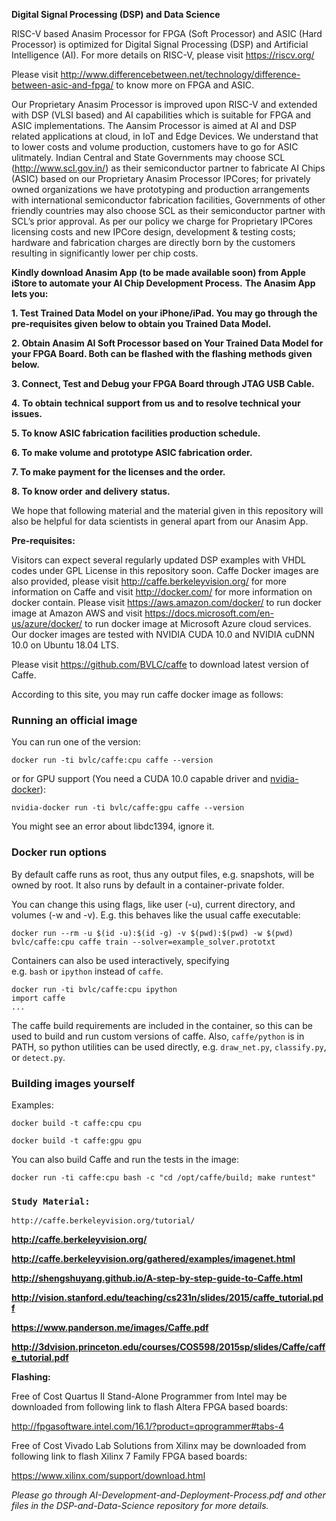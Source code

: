 **Digital Signal Processing (DSP) and Data Science**

  

RISC-V based Anasim Processor for FPGA (Soft Processor) and ASIC (Hard
Processor) is optimized for Digital Signal Processing (DSP) and
Artificial Intelligence (AI). For more details on RISC-V, please visit
<span lang="zxx"><span class="underline"><https://riscv.org/></span></span>

  

Please visit
<span lang="zxx"><span class="underline"><http://www.differencebetween.net/technology/difference-between-asic-and-fpga/></span></span>
to know more on FPGA and ASIC.

  

Our Proprietary Anasim Processor is improved upon RISC-V and extended
with DSP (VLSI based) and AI capabilities which is suitable for FPGA and
ASIC implementations. The Aansim Processor is aimed at AI and DSP
related applications at cloud, in IoT and Edge Devices. We understand
that to lower costs and volume production, customers have to go for ASIC
ulitmately. Indian Central and State Governments may choose SCL
(<span lang="zxx"><span class="underline"><http://www.scl.gov.in/></span></span>)
as their semiconductor partner to fabricate AI Chips (ASIC) based on our
Proprietary Anasim Processor IPCores; for privately owned organizations
we have prototyping and production arrangements with international
semiconductor fabrication facilities, Governments of other friendly
countries may also choose SCL as their semiconductor partner with SCL’s
prior approval. As per our policy we charge for Proprietary IPCores
licensing costs and new IPCore design, development & testing costs;
hardware and fabrication charges are directly born by the customers
resulting in significantly lower per chip costs.

  

**Kindly download Anasim App (to be made available soon) from Apple
iStore to automate your AI Chip Development Process.** **The Anasim App
lets you:**

**1. Test Trained Data Model on your iPhone/iPad. You may go through the
pre-requisites given below to obtain you Trained Data Model.**

**2. Obtain Anasim AI Soft Processor based on Your Trained Data Model
for your FPGA Board. Both can be flashed with the flashing methods given
below.**

**3. Connect, Test and Debug your FPGA Board through JTAG USB Cable.**

**4.** **To obtain** **technical** **support from us** **and to resolve
technical your issues.**

**5. To know ASIC fabrication facilities production schedule.**

**6. To make volume and prototype ASIC fabrication order.**

**7. To make payment for** **the licenses and the order.**

**8. To know order** **and delivery** **status.**

We hope that following material and the material given in this
repository will also be helpful for data scientists in general apart
from our Anasim App.

  

**Pre-requisites:**

  

Visitors can expect several regularly updated DSP examples with VHDL
codes under GPL License in this repository soon. Caffe Docker images are
also provided, please visit
<span lang="zxx"><span class="underline"><http://caffe.berkeleyvision.org/></span></span>
for more information on Caffe and visit
<span lang="zxx"><span class="underline"><http://docker.com/></span></span>
for more information on docker contain. Please visit
<span lang="zxx"><span class="underline"><https://aws.amazon.com/docker/></span></span>
to run docker image at Amazon AWS and visit
<span lang="zxx"><span class="underline"><https://docs.microsoft.com/en-us/azure/docker/></span></span>
to run docker image at Microsoft Azure cloud services. Our docker images
are tested with NVIDIA CUDA 10.0 and NVIDIA cuDNN 10.0 on Ubuntu 18.04
LTS.

  

  

Please visit
<span lang="zxx"><span class="underline"><https://github.com/BVLC/caffe></span></span>
to download latest version of Caffe.

  

According to this site, you may run caffe docker image as
follows:

  

### <span style="font-variant: normal"><span style="letter-spacing: normal"><span style="font-style: normal">**Running an official image**</span></span></span>

<span style="font-variant: normal"><span style="letter-spacing: normal"><span style="font-style: normal"><span style="font-weight: normal">You
can run one of the version:</span></span></span></span>

`docker run -ti bvlc/caffe:cpu caffe
--version`

<span style="font-variant: normal"><span style="letter-spacing: normal"><span style="font-style: normal"><span style="font-weight: normal">or
for GPU support (You need a CUDA 10.0 capable driver
and </span></span></span></span><span lang="zxx">[<span style="font-variant: normal"><span style="text-decoration: none"><span style="letter-spacing: normal"><span style="font-style: normal"><span style="font-weight: normal">nvidia-docker</span></span></span></span></span>](https://github.com/NVIDIA/nvidia-docker)</span><span style="font-variant: normal"><span style="letter-spacing: normal"><span style="font-style: normal"><span style="font-weight: normal">):</span></span></span></span>

`nvidia-docker run -ti bvlc/caffe:gpu caffe
--version`

<span style="font-variant: normal"><span style="letter-spacing: normal"><span style="font-style: normal"><span style="font-weight: normal">You
might see an error about libdc1394, ignore
it.</span></span></span></span>

### <span id="user-content-docker-run-options"></span> <span style="font-variant: normal"><span style="letter-spacing: normal"><span style="font-style: normal">**Docker run options**</span></span></span>

<span style="font-variant: normal"><span style="letter-spacing: normal"><span style="font-style: normal"><span style="font-weight: normal">By
default caffe runs as root, thus any output files, e.g. snapshots, will
be owned by root. It also runs by default in a container-private
folder.</span></span></span></span>

<span style="font-variant: normal"><span style="letter-spacing: normal"><span style="font-style: normal"><span style="font-weight: normal">You
can change this using flags, like user (-u), current directory, and
volumes (-w and -v). E.g. this behaves like the usual caffe
executable:</span></span></span></span>

`docker run --rm -u $(id -u):$(id -g) -v $(pwd):$(pwd) -w $(pwd)
bvlc/caffe:cpu caffe train
--solver=example_solver.prototxt`

<span style="font-variant: normal"><span style="letter-spacing: normal"><span style="font-style: normal"><span style="font-weight: normal">Containers
can also be used interactively, specifying
e.g. </span></span></span></span>`bash`<span style="font-variant: normal"><span style="letter-spacing: normal"><span style="font-style: normal"><span style="font-weight: normal"> or </span></span></span></span>`ipython`<span style="font-variant: normal"><span style="letter-spacing: normal"><span style="font-style: normal"><span style="font-weight: normal"> instead
of </span></span></span></span>`caffe`<span style="font-variant: normal"><span style="letter-spacing: normal"><span style="font-style: normal"><span style="font-weight: normal">.</span></span></span></span>

``` western
docker run -ti bvlc/caffe:cpu ipython
import caffe
...
```

<span style="font-variant: normal"><span style="letter-spacing: normal"><span style="font-style: normal"><span style="font-weight: normal">The
caffe build requirements are included in the container, so this can be
used to build and run custom versions of caffe.
Also, </span></span></span></span>`caffe/python`<span style="font-variant: normal"><span style="letter-spacing: normal"><span style="font-style: normal"><span style="font-weight: normal"> is
in PATH, so python utilities can be used directly,
e.g. </span></span></span></span>`draw_net.py`<span style="font-variant: normal"><span style="letter-spacing: normal"><span style="font-style: normal"><span style="font-weight: normal">, </span></span></span></span>`classify.py`<span style="font-variant: normal"><span style="letter-spacing: normal"><span style="font-style: normal"><span style="font-weight: normal">,
or </span></span></span></span>`detect.py`<span style="font-variant: normal"><span style="letter-spacing: normal"><span style="font-style: normal"><span style="font-weight: normal">.</span></span></span></span>

  

### <span style="font-variant: normal"><span style="letter-spacing: normal"><span style="font-style: normal">**Building images yourself**</span></span></span>

<span style="font-variant: normal"><span style="letter-spacing: normal"><span style="font-style: normal"><span style="font-weight: normal">Examples:</span></span></span></span>

`docker build -t caffe:cpu cpu`

`docker build -t caffe:gpu
gpu`

<span style="font-variant: normal"><span style="letter-spacing: normal"><span style="font-style: normal"><span style="font-weight: normal">You
can also build Caffe and run the tests in the
image:</span></span></span></span>

`docker run -ti caffe:cpu bash -c "cd /opt/caffe/build; make
runtest"`

  

  

### `Study Material:`

  

`http://caffe.berkeleyvision.org/tutorial/`

  

**<http://caffe.berkeleyvision.org/>**

  

**<http://caffe.berkeleyvision.org/gathered/examples/imagenet.html>**

  

**<http://shengshuyang.github.io/A-step-by-step-guide-to-Caffe.html>**

  

**<http://vision.stanford.edu/teaching/cs231n/slides/2015/caffe_tutorial.pdf>**

  

**<https://www.panderson.me/images/Caffe.pdf>**

  

**<http://3dvision.princeton.edu/courses/COS598/2015sp/slides/Caffe/caffe_tutorial.pdf>**

  

**Flashing:**

Free of Cost
<span style="font-variant: normal"><span style="letter-spacing: normal">Quartus
II Stand-Alone Programmer from Intel may be downloaded from following
link to flash Altera FPGA based
boards:</span></span>

<span lang="zxx"><span class="underline"><http://fpgasoftware.intel.com/16.1/?product=qprogrammer#tabs-4></span></span>

Free of Cost Vivado Lab Solutions from Xilinx may be downloaded from
following link to flash Xilinx 7 Family FPGA based
boards:

<span lang="zxx"><span class="underline"><https://www.xilinx.com/support/download.html></span></span>

  

*<span style="font-weight: normal">Please go through
AI-Development-and-Deployment-Process.pdf and other files in the
DSP-and-Data-Science repository for more details.</span>*
